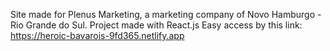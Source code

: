 Site made for Plenus Marketing, a marketing company of Novo Hamburgo - Rio Grande do Sul.
Project made with React.js
Easy access by this link:
https://heroic-bavarois-9fd365.netlify.app
